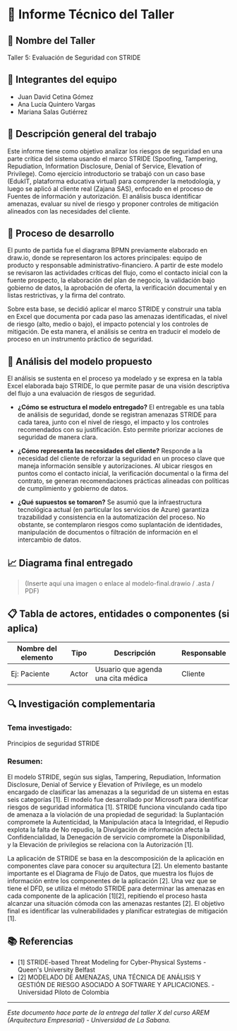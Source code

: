 # 📄 Informe Técnico del Taller

## 🔖 Nombre del Taller
Taller 5: Evaluación de Seguridad con STRIDE

## 👥 Integrantes del equipo
- Juan David Cetina Gómez
- Ana Lucía Quintero Vargas
- Mariana Salas Gutiérrez

## 🧠 Descripción general del trabajo
Este informe tiene como objetivo analizar los riesgos de seguridad en una parte crítica del sistema usando el marco STRIDE (Spoofing, Tampering, Repudiation, Information Disclosure, Denial of Service, Elevation of Privilege). Como ejercicio introductorio se trabajó con un caso base (EdukIT, plataforma educativa virtual) para comprender la metodología, y luego se aplicó al cliente real (Zajana SAS), enfocado en el proceso de Fuentes de información y autorización. El análisis busca identificar amenazas, evaluar su nivel de riesgo y proponer controles de mitigación alineados con las necesidades del cliente.

## 🔧 Proceso de desarrollo
El punto de partida fue el diagrama BPMN previamente elaborado en draw.io, donde se representaron los actores principales: equipo de producto y responsable administrativo-financiero. A partir de este modelo se revisaron las actividades críticas del flujo, como el contacto inicial con la fuente prospecto, la elaboración del plan de negocio, la validación bajo gobierno de datos, la aprobación de oferta, la verificación documental y en listas restrictivas, y la firma del contrato.

Sobre esta base, se decidió aplicar el marco STRIDE y construir una tabla en Excel que documenta por cada paso las amenazas identificadas, el nivel de riesgo (alto, medio o bajo), el impacto potencial y los controles de mitigación. De esta manera, el análisis se centra en traducir el modelo de proceso en un instrumento práctico de seguridad.

## 🧩 Análisis del modelo propuesto
El análisis se sustenta en el proceso ya modelado y se expresa en la tabla Excel elaborada bajo STRIDE, lo que permite pasar de una visión descriptiva del flujo a una evaluación de riesgos de seguridad.

- **¿Cómo se estructura el modelo entregado?**
    El entregable es una tabla de análisis de seguridad, donde se registran amenazas STRIDE para cada tarea, junto con el nivel de riesgo, el impacto y los controles recomendados con su justificación. Esto permite priorizar acciones de seguridad de manera clara.

- **¿Cómo representa las necesidades del cliente?**
    Responde a la necesidad del cliente de reforzar la seguridad en un proceso clave que maneja información sensible y autorizaciones. Al ubicar riesgos en puntos como el contacto inicial, la verificación documental o la firma del contrato, se generan recomendaciones prácticas alineadas con políticas de cumplimiento y gobierno de datos.

- **¿Qué supuestos se tomaron?**
    Se asumió que la infraestructura tecnológica actual (en particular los servicios de Azure) garantiza trazabilidad y consistencia en la automatización del proceso. No obstante, se contemplaron riesgos como suplantación de identidades, manipulación de documentos o filtración de información en el intercambio de datos.

## 📈 Diagrama final entregado
> (Inserte aquí una imagen o enlace al modelo-final.drawio / .asta / PDF)

## 📋 Tabla de actores, entidades o componentes (si aplica)

| Nombre del elemento | Tipo | Descripción | Responsable |
|---------------------|------|-------------|-------------|
| Ej: Paciente        | Actor | Usuario que agenda una cita médica | Cliente |

## 🔍 Investigación complementaria
### Tema investigado:
Principios de seguridad STRIDE

### Resumen:
El modelo STRIDE, según sus siglas, Tampering, Repudiation, Information Disclosure, Denial of Service y Elevation of Privilege, es un modelo encargado de clasificar las amenazas a la seguridad de un sistema en estas seis categorías [1]. El modelo fue desarrollado por Microsoft para identificar riesgos de seguridad informática [1]. STRIDE funciona vinculando cada tipo de amenaza a la violación de una propiedad de seguridad: la Suplantación compromete la Autenticidad, la Manipulación ataca la Integridad, el Repudio explota la falta de No repudio, la Divulgación de información afecta la Confidencialidad, la Denegación de servicio compromete la Disponibilidad, y la Elevación de privilegios se relaciona con la Autorización [1].

La aplicación de STRIDE se basa en la descomposición de la aplicación en componentes clave para conocer su arquitectura [2]. Un elemento bastante importante es el Diagrama de Flujo de Datos, que muestra los flujos de información entre los componentes de la aplicación [2]. Una vez que se tiene el DFD, se utiliza el método STRIDE para determinar las amenazas en cada componente de la aplicación [1][2], repitiendo el proceso hasta alcanzar una situación cómoda con las amenazas restantes [2]. El objetivo final es identificar las vulnerabilidades y planificar estrategias de mitigación [1].
## 📚 Referencias
- [1] STRIDE-based Threat Modeling for Cyber-Physical Systems - Queen's University Belfast
- [2] MODELADO DE AMENAZAS, UNA TÉCNICA DE ANÁLISIS Y GESTIÓN DE RIESGO ASOCIADO A SOFTWARE Y APLICACIONES. - Universidad Piloto de Colombia


---

_Este documento hace parte de la entrega del taller X del curso AREM (Arquitectura Empresarial) - Universidad de La Sabana._
